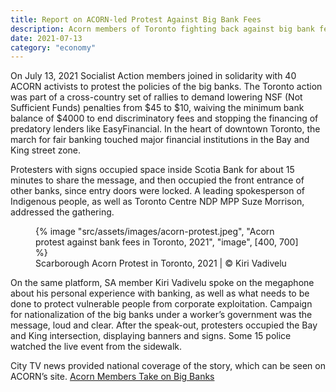 ```yaml
---
title: Report on ACORN-led Protest Against Big Bank Fees
description: Acorn members of Toronto fighting back against big bank fees during covid
date: 2021-07-13
category: "economy"
---
```


On July 13, 2021 Socialist Action members joined in solidarity with 40 ACORN activists to protest the policies of the big banks. The Toronto action was part of a cross-country set of rallies to demand lowering NSF (Not Sufficient Funds) penalties from $45 to $10, waiving the minimum bank balance of $4000 to end discriminatory fees and stopping the financing of predatory lenders like EasyFinancial. In the heart of downtown Toronto, the march for fair banking touched major financial institutions in the Bay and King street zone.

<!-- excerpt -->

Protesters with signs occupied space inside Scotia Bank for about 15 minutes to share the message, and then occupied the front entrance of other banks, since entry doors were locked. A leading spokesperson of Indigenous people, as well as Toronto Centre NDP MPP Suze Morrison, addressed the gathering.

<figure>
{% image "src/assets/images/acorn-protest.jpeg", "Acorn protest against bank fees in Toronto, 2021", "image", [400, 700] %}
<figcaption>Scarborough Acorn Protest in Toronto, 2021 | © Kiri Vadivelu</figcaption>
</figure>

On the same platform, SA member Kiri Vadivelu spoke on the megaphone about his personal experience with banking, as well as what needs to be done to protect vulnerable people from corporate exploitation. Campaign for nationalization of the big banks under a worker’s government was the message, loud and clear. After the speak-out, protesters occupied the Bay and King intersection, displaying banners and signs. Some 15 police watched the live event from the sidewalk.

City TV news provided national coverage of the story, which can be seen on ACORN’s site. [Acorn Members Take on Big Banks](https://acorncanada.org/acorn-members-take-big-banks-demand-bank-fees-back)
